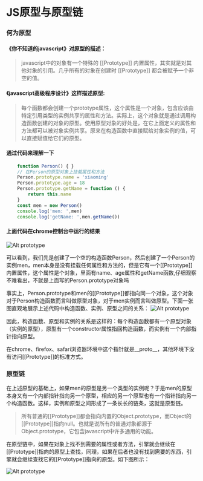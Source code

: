 # JS原型与原型链

### 何为原型

#### 《你不知道的javascript》对原型的描述：
> javascript中的对象有一个特殊的 [[Prototype]] 内置属性，其实就是对其他对象的引用。几乎所有的对象在创建时 [[Prototype]] 都会被赋予一个非空的值。
#### 《javascript高级程序设计》这样描述原型:
> 每个函数都会创建一个prototype属性，这个属性是一个对象，包含应该由特定引用类型的实例共享的属性和方法。实际上，这个对象就是通过调用构造函数创建的对象的原型。使用原型对象的好处是，在它上面定义的属性和方法都可以被对象实例共享。原来在构造函数中直接赋给对象实例的值，可以直接赋值给它们的原型。

#### 通过代码来理解一下
```js
    function Person() { }
    // 在Person的原型对象上挂载属性和方法
    Person.prototype.name = 'xiaoming'
    Person.prototype.age = 18
    Person.prototype.getName = function () {
        return this.name
    }
    const men = new Person()
    console.log('men: ',men)
    console.log('getName: ',men.getName())
```
#### 上面代码在chrome控制台中运行的结果
![Alt prototype](/jsImg/prototype.png)

可以看到，我们先是创建了一个空的构造函数Person，然后创建了一个Person的实例men，men本身是没有挂载任何属性和方法的，但是它有一个[[Prototype]]内置属性，这个属性是个对象，里面有name、age属性和getName函数,仔细观察不难看出，不就是上面写的Person.prototype对象吗


事实上，Person.prototype和men的[[Prototype]]都指向同一个对象，这个对象对于Person构造函数而言叫做原型对象，对于men实例而言叫做原型。下面一张图直观地展示上述代码中构造函数、实例、原型之间的关系：
![Alt prototype](/jsImg/prototype1.png)

因此，构造函数、原型和实例的关系是这样的：每个构造函数都有一个原型对象（实例的原型），原型有一个constructor属性指回构造函数，而实例有一个内部指针指向原型。

在chrome、firefox、safari浏览器环境中这个指针就是__proto__，其他环境下没有访问[[Prototype]]的标准方式。

### 原型链

在上述原型的基础上，如果men的原型是另一个类型的实例呢？于是men的原型本身又有一个内部指针指向另一个原型，相应的另一个原型也有一个指针指向另一个构造函数。这样，实例和原型之间形成了一条长长的链条，这就是原型链。
> 所有普通的[[Prototype]]都会指向内置的Object.prototype，而Object的[[Prototype]]指向null。也就是说所有的普通对象都源于Object.prototype，它包含javascript中许多通用的功能。

在原型链中，如果在对象上找不到需要的属性或者方法，引擎就会继续在[[Prototype]]指向的原型上查找，同理，如果在后者也没有找到需要的东西，引擎就会继续查找它的[[Prototype]]指向的原型。如下图所示：

![Alt prototype](/jsImg/prototype2.png)